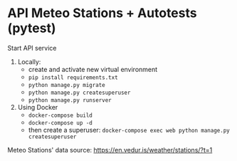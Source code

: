 # API Meteo Stations + Autotests (pytest)

Start API service

1. Locally:
   - create and activate new virtual environment
   - ```pip install requirements.txt```
   - ```python manage.py migrate```
   - ```python manage.py createsuperuser```
   - ```python manage.py runserver```
3. Using Docker
   - ```docker-compose build```
   - ```docker-compose up -d```
   - then create a superuser: ```docker-compose exec web python manage.py createsuperuser```

Meteo Stations' data source:
https://en.vedur.is/weather/stations/?t=1
